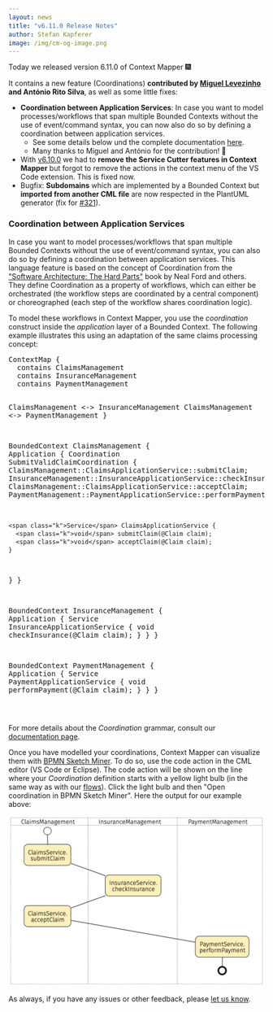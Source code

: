 ```yaml
---
layout: news
title: "v6.11.0 Release Notes"
author: Stefan Kapferer
image: /img/cm-og-image.png
---
```


Today we released version 6.11.0 of Context Mapper 🎆 

It contains a new feature (Coordinations) **contributed by [Miguel Levezinho](https://github.com/mLeveIST) and António Rito Silva**, as well as some little fixes:

 * **Coordination between Application Services**: In case you want to model processes/workflows that span multiple Bounded Contexts without the use of event/command syntax, you can now also do so by defining a coordination between application services.
   * See some details below und the complete documentation [here](/docs/application-and-process-layer/#coordination-between-application-services).
   * Many thanks to Miguel and António for the contribution! 🙏
 * With [v6.10.0](https://contextmapper.org/news/2023/11/24/v6.10.0-released/) we had to **remove the Service Cutter features in Context Mapper** but forgot to remove the actions in the context menu of the VS Code extension. This is fixed now.
 * Bugfix: **Subdomains** which are implemented by a Bounded Context but **imported from another CML file** are now respected in the PlantUML generator (fix for [#321](https://github.com/ContextMapper/context-mapper-dsl/issues/321)).


### Coordination between Application Services
In case you want to model processes/workflows that span multiple Bounded Contexts without the use of event/command syntax, you can also do so by defining a coordination between application services. This language feature is based on the concept of Coordination from the ["Software Architecture: The Hard Parts"](https://www.amazon.com/Software-Architecture-Trade-Off-Distributed-Architectures/dp/1492086894) book by Neal Ford and others. They define Coordination as a property of workflows, which can either be orchestrated (the workflow steps are coordinated by a central component) or choreographed (each step of the workflow shares coordination logic).

To model these workflows in Context Mapper, you use the _coordination_ construct inside the _application_ layer of a Bounded Context. The following example illustrates this using an adaptation of the same claims processing concept:

<div class="highlight"><pre><span></span><span class="k">ContextMap</span> {
  <span class="k">contains</span> ClaimsManagement
  <span class="k">contains</span> InsuranceManagement
  <span class="k">contains</span> PaymentManagement

  ClaimsManagement &lt;-&gt; InsuranceManagement
  ClaimsManagement &lt;-&gt; PaymentManagement
}

<span class="k">BoundedContext</span> ClaimsManagement {
  <span class="k">Application</span> {
    <span class="k">Coordination</span> SubmitValidClaimCoordination {
      ClaimsManagement::ClaimsApplicationService::submitClaim;
      InsuranceManagement::InsuranceApplicationService::checkInsurance;
      ClaimsManagement::ClaimsApplicationService::acceptClaim;
      PaymentManagement::PaymentApplicationService::performPayment;
    }

    <span class="k">Service</span> ClaimsApplicationService {
      <span class="k">void</span> submitClaim(@Claim claim);
      <span class="k">void</span> acceptClaim(@Claim claim);
    }
  }
}

<span class="k">BoundedContext</span> InsuranceManagement {
  <span class="k">Application</span> {
    <span class="k">Service</span> InsuranceApplicationService {
      <span class="k">void</span> checkInsurance(@Claim claim);
    }
  }
}

<span class="k">BoundedContext</span> PaymentManagement {
  <span class="k">Application</span> {
    <span class="k">Service</span> PaymentApplicationService {
      <span class="k">void</span> performPayment(@Claim claim);
    }
  }
}

</pre></div>

For more details about the _Coordination_ grammar, consult our [documentation page](/docs/application-and-process-layer/#coordination-between-application-services).

Once you have modelled your coordinations, Context Mapper can visualize them with [BPMN Sketch Miner](https://www.bpmn-sketch-miner.ai/). To do so, use the code action in the CML editor (VS Code or Eclipse). The code action will be shown on the line where your _Coordination_ definition starts with a yellow light bulb (in the same way as with our [flows](/docs/bpmn-sketch-miner/#generate-bpmn-sketch-miner-dsl-file)). Click the light bulb and then "Open coordination in BPMN Sketch Miner". Here the output for our example above:

![BPMN Sketch Miner Example](/img/bpmn-sketch-miner-example-2.png)

As always, if you have any issues or other feedback, please [let us know](/getting-involved/).
